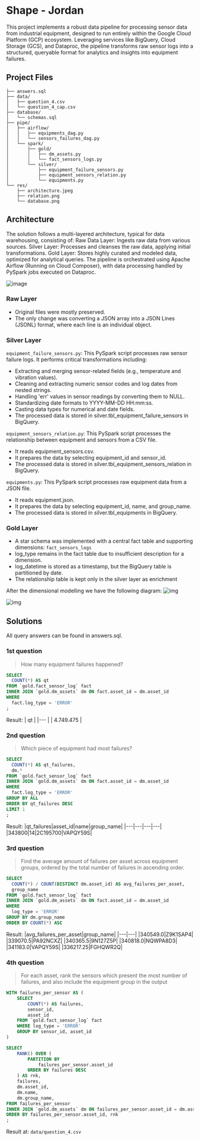 # Shape - Jordan

This project implements a robust data pipeline for processing sensor data from industrial equipment, designed to run entirely within the Google Cloud Platform (GCP) ecosystem.
Leveraging services like BigQuery, Cloud Storage (GCS), and Dataproc, the pipeline transforms raw sensor logs into a structured, queryable format for analytics and insights into equipment failures.

## Project Files
```
├── answers.sql
├── data/
│   ├── question_4.csv
│   └── question_4_cap.csv
├── database/
│   └── schemas.sql
├── pipe/
│   ├── airflow/
│   │   ├── equipments_dag.py
│   │   └── sensors_failures_dag.py
│   └── spark/
│       ├── gold/
│       │   ├── dm_assets.py
│       │   └── fact_sensors_logs.py
│       └── silver/
│           ├── equipment_failure_sensors.py
│           ├── equipment_sensors_relation.py
│           └── equipments.py
└── res/
    ├── architecture.jpeg
    ├── relation.png
    └── database.png
```

## Architecture
The solution follows a multi-layered architecture, typical for data warehousing, consisting of:
Raw Data Layer: Ingests raw data from various sources.
Silver Layer: Processes and cleanses the raw data, applying initial transformations.
Gold Layer: Stores highly curated and modeled data, optimized for analytical queries.
The pipeline is orchestrated using Apache Airflow (Running on Cloud Composer), with data processing handled by PySpark jobs executed on Dataproc.

![image](https://github.com/JordanAmaralVicente/shape/blob/2b77b38fe83a654ddec0cf952f26ffce68b5053b/res/architecture.jpeg)

### Raw Layer
- Original files were mostly preserved.
- The only change was converting a JSON array into a JSON Lines (JSONL) format, where each line is an individual object.

### Silver Layer
`equipment_failure_sensors.py`: This PySpark script processes raw sensor failure logs. It performs critical transformations including:
- Extracting and merging sensor-related fields (e.g., temperature and vibration values).
- Cleaning and extracting numeric sensor codes and log dates from nested strings.
- Handling 'err' values in sensor readings by converting them to NULL.
- Standardizing date formats to YYYY-MM-DD HH:mm:ss.
- Casting data types for numerical and date fields.
- The processed data is stored in silver.tbl_equipment_failure_sensors in BigQuery.

`equipment_sensors_relation.py`: This PySpark script processes the relationship between equipment and sensors from a CSV file.
- It reads equipment_sensors.csv.
- It prepares the data by selecting equipment_id and sensor_id.
- The processed data is stored in silver.tbl_equipment_sensors_relation in BigQuery.

`equipments.py`: This PySpark script processes raw equipment data from a JSON file.
- It reads equipment.json.
- It prepares the data by selecting equipment_id, name, and group_name.
- The processed data is stored in silver.tbl_equipments in BigQuery.

### Gold Layer
- A star schema was implemented with a central fact table and supporting dimensions:
`fact_sensors_logs`
- log_type remains in the fact table due to insufficient description for a dimension.
- log_datetime is stored as a timestamp, but the BigQuery table is partitioned by date.
- The relationship table is kept only in the silver layer as enrichment

After the dimensional modelling we have the following diagram:
![img](https://github.com/JordanAmaralVicente/shape/blob/2b77b38fe83a654ddec0cf952f26ffce68b5053b/res/relation.png)


![img](https://github.com/JordanAmaralVicente/shape/blob/2b77b38fe83a654ddec0cf952f26ffce68b5053b/res/database.png)

## Solutions
All query answers can be found in answers.sql.

### 1st question
> How many equipment failures happened?
```SQL
SELECT
  COUNT(*) AS qt
FROM `gold.fact_sensor_log` fact
INNER JOIN `gold.dm_assets` dm ON fact.asset_id = dm.asset_id
WHERE
  fact.log_type = 'ERROR'
;
```
Result:
| qt |
|--- |
| 4.749.475 |



### 2nd question
> Which piece of equipment had most failures?

```SQL
SELECT
  COUNT(*) AS qt_failures,
  dm.*
FROM `gold.fact_sensor_log` fact
INNER JOIN `gold.dm_assets` dm ON fact.asset_id = dm.asset_id
WHERE
  fact.log_type = 'ERROR'
GROUP BY ALL
ORDER BY qt_failures DESC
LIMIT 1
;
```
Result:
|qt_failures|asset_id|name|group_name|
|---|---|---|---|
|343800|14|2C195700|VAPQY59S|



### 3rd question
> Find the average amount of failures per asset across equipment groups, ordered by the total number of failures in ascending order.
```SQL
SELECT
  COUNT(*) / COUNT(DISTINCT dm.asset_id) AS avg_failures_per_asset,
  group_name
FROM `gold.fact_sensor_log` fact
INNER JOIN `gold.dm_assets` dm ON fact.asset_id = dm.asset_id
WHERE
  log_type = 'ERROR'
GROUP BY dm.group_name
ORDER BY COUNT(*) ASC
```
Result:
|avg_failures_per_asset|group_name|
|---|---|
|340549.0|Z9K1SAP4|
|339070.5|PA92NCXZ|
|340365.5|9N127Z5P|
|340818.0|NQWPA8D3|
|341183.0|VAPQY59S|
|336217.25|FGHQWR2Q|

### 4th question
> For each asset, rank the sensors which present the most number of failures, and also include the equipment group in the output
```SQL
WITH failures_per_sensor AS (
    SELECT
        COUNT(*) AS failures,
        sensor_id,
        asset_id
    FROM `gold.fact_sensor_log` fact
    WHERE log_type = 'ERROR'
    GROUP BY sensor_id, asset_id
)

SELECT
    RANK() OVER (
        PARTITION BY
            failures_per_sensor.asset_id
        ORDER BY failures DESC
    ) AS rnk,
    failures,
    dm.asset_id,
    dm.name,
    dm.group_name,
FROM failures_per_sensor
INNER JOIN `gold.dm_assets` dm ON failures_per_sensor.asset_id = dm.asset_id
ORDER BY failures_per_sensor.asset_id, rnk
;
```
Result at: `data/question_4.csv`
